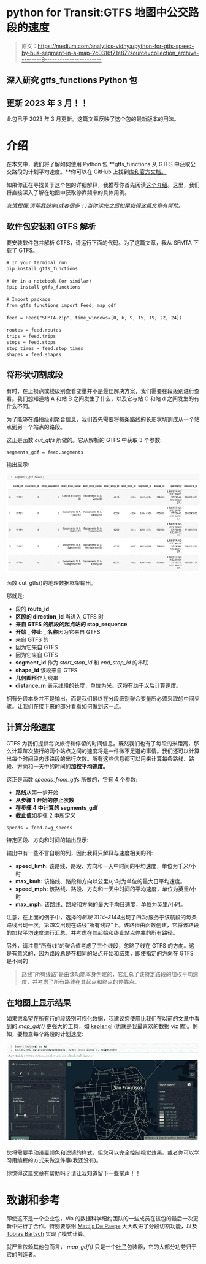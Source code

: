 # python for Transit:GTFS 地图中公交路段的速度

> 原文：<https://medium.com/analytics-vidhya/python-for-gtfs-speed-by-bus-segment-in-a-map-2c0316f71e87?source=collection_archive---------9----------------------->

## 深入研究 gtfs_functions Python 包

## 更新 2023 年 3 月！！

此包已于 2023 年 3 月更新。这篇文章反映了这个包的最新版本的用法。

# 介绍

在本文中，我们将了解如何使用 Python 包 **gtfs_functions 从 GTFS 中获取公交路段的计划平均速度。**你可以在 GitHub 上找到[库和官方文档。](https://github.com/Bondify/gtfs_functions)

如果你正在寻找关于这个包的详细解释，我推荐你首先阅读[这个介绍](https://santiagoa-toso.medium.com/python-for-transit-get-the-most-out-of-your-gtfs-with-this-python-package-44d0b732f657)。这里，我们将直接深入了解在地图中获取停靠频率的具体用例。

*友情提醒:请帮我鼓掌(或者很多！)当你读完之后如果觉得这篇文章有帮助。*

## 软件包安装和 GTFS 解析

要安装软件包并解析 GTFS，请运行下面的代码。为了这篇文章，我从 SFMTA 下载了 [GTFS。](https://www.sfmta.com/reports/gtfs-transit-data)

```
# In your terminal run
pip install gtfs_functions

# Or in a notebook (or similar)
!pip install gtfs_functions

# Import package
from gtfs_functions import Feed, map_gdf

feed = Feed("SFMTA.zip", time_windows=[0, 6, 9, 15, 19, 22, 24])

routes = feed.routes
trips = feed.trips
stops = feed.stops
stop_times = feed.stop_times
shapes = feed.shapes
```

## 将形状切割成段

有时，在止损点或线级别查看变量并不是最佳解决方案，我们需要在段级别进行查看。我们想知道站 A 和站 B 之间发生了什么，以及它与站 C 和站 d 之间发生的有什么不同。

为了能够在路段级别聚合信息，我们首先需要将每条路线的长形状切割成从一个站点到另一个站点的路段。

这正是函数 *cut_gtfs* 所做的。它从解析的 GTFS 中获取 3 个参数:

```
segments_gdf = feed.segments
```

输出显示:

![](img/bbbc800a09a035bfb403a19043b876c2.png)

函数 cut_gtfs()的地理数据框架输出。

那就是:

*   段的 **route_id**
*   **区段的 direction_id** 当进入 GTFS 时
*   **来自 GTFS 的航段的起点站的 stop_sequence**
*   **开始 _ 停止 _ 名称**因为它来自 GTFS
*   来自 GTFS 的
*   因为它来自 GTFS
*   因为它来自 GTFS
*   **segment_id** 作为 *start_stop_id* 和 *end_stop_id* 的串联
*   **shape_id** 该段来自 GTFS
*   **几何图形**作为线串
*   **distance_m** 表示线段的长度，单位为米。这将有助于以后计算速度。

拥有分段本身并不是输出，而是我们最终在分段级别聚合变量所必须采取的中间步骤。让我们在接下来的部分看看如何做到这一点。

## 计算分段速度

GTFS 为我们提供每次旅行和停留的时间信息。既然我们也有了每段的米距离，那么计算每次旅行的两个站点之间的速度将是一件微不足道的事情。我们还可以计算出每个时间段内该路段的出行次数。所有这些信息都可以用来计算每条路线、路段、方向和一天中的时间的**加权平均速度。**

这正是函数 *speeds_from_gtfs* 所做的，它有 4 个参数:

*   **路线**从第一步开始
*   **从步骤 1 开始的停止次数**
*   **在步骤 4 中计算的 segments_gdf**
*   **截止值**如步骤 2 中所定义

```
speeds = feed.avg_speeds
```

特定区段、方向和时间的输出显示:

输出中有一些不言自明的列，因此我将只解释与速度相关的列:

*   **speed_kmh:** 该路线、路段、方向和一天中时间的平均速度，单位为千米/小时
*   **max_kmh:** 该路线、路段和方向以公里/小时为单位的最大日平均速度。
*   **speed_mph:** 该路线、路段、方向和一天中时间的平均速度，单位为英里/小时
*   **max_mph:** 该路线、路段和方向的最大平均日速度，单位为英里/小时。

注意，在上面的例子中，选择的*航段 3114–3144*出现了四次:服务于该航段的每条路线出现一次，第四次出现在路线“所有线路”上。该路径由函数创建，它将该路段的加权平均速度进行汇总，并考虑在其起始和终止站点停靠的所有路径。

另外，请注意“所有线”的聚合值考虑了三个线段，忽略了线在 GTFS 的方向。这是有意义的，因为路段总是在相同的站点开始和结束，即使指定的方向在 GTFS 是不同的

> 路线“所有线路”是由该功能本身创建的，它汇总了该特定路段的加权平均速度，并考虑了所有路线在其起点和终点的停靠点。

## 在地图上显示结果

如果您希望在所有行的段级别可视化数据，我建议您使用比我们在以前的文章中看到的 *map_gdf()* 更强大的工具，如 [kepler.gl](https://docs.kepler.gl/docs/keplergl-jupyter) (也就是我最喜欢的数据 viz 库)。例如，要检查每个路段的计划速度:

![](img/822f5d051be10ccd144346f43981797e.png)

您将需要手动设置颜色和滤镜的样式，但您可以完全控制视觉效果。或者你可以学习用编程的方式来做这件事(我还没有)。

你觉得这篇文章有帮助吗？请让我知道留下一些掌声！！

# 致谢和参考

即使这不是一个企业包，Via 的数据科学纽约团队的一些成员在该包的最后一次更新中进行了合作。特别要感谢 [Mattijs De Paepe](https://github.com/mattijsdp) 大大改进了分段切割功能，以及 [Tobias Bartsch](https://github.com/tobiasbartsch) 实现了模式计算。

就严重依赖其他包而言， *map_gdf()* 只是一个[叶子](https://python-visualization.github.io/folium/)包装器，它的大部分功劳归于它的创造者。